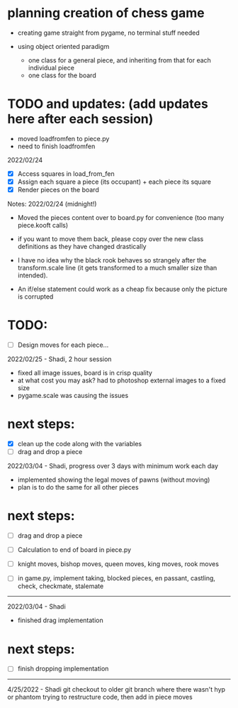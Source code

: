 # planning creation of chess game

- creating game straight from pygame, no terminal stuff needed

- using object oriented paradigm
    - one class for a general piece, and inheriting from that for each individual piece
    - one class for the board

# TODO and updates: (add updates here after each session)
- moved loadfromfen to piece.py
- need to finish loadfromfen

2022/02/24
- [X] Access squares in load_from_fen
- [X] Assign each square a piece (its occupant) + each piece its square
- [X] Render pieces on the board

Notes: 2022/02/24 (midnight!)
- Moved the pieces content over to board.py for convenience (too many piece.kooft calls)
 + if you want to move them back, please copy over the new class definitions as they have changed drastically
- I have no idea why the black rook behaves so strangely after the transform.scale line (it gets transformed to a much smaller size than intended). 
 + An if/else statement could work as a cheap fix because only the picture is corrupted

# TODO:
- [ ] Design moves for each piece...

2022/02/25 - Shadi, 2 hour session
- fixed all image issues, board is in crisp quality
- at what cost you may ask? had to photoshop external images to a fixed size
- pygame.scale was causing the issues

# next steps:
- [X] clean up the code along with the variables
- [ ] drag and drop a piece

2022/03/04 - Shadi, progress over 3 days with minimum work each day
- implemented showing the legal moves of pawns (without moving)
- plan is to do the same for all other pieces
# next steps:
- [ ] drag and drop a piece
- [ ] Calculation to end of board in piece.py
- [ ] knight moves, bishop moves, queen moves, king moves, rook moves

- [ ] in game.py, implement taking, blocked pieces, en passant, castling, check, checkmate, stalemate

--------------------------------------------------------------------------------------------
2022/03/04 - Shadi
- finished drag implementation
# next steps:
- [ ] finish dropping implementation
--------------------------------------------------------------------------------------------

4/25/2022 - Shadi
git checkout to older git branch where there wasn't hyp or phantom
trying to restructure code, then add in piece moves